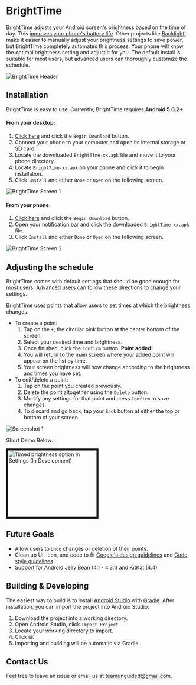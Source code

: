 BrightTime
=============================================================================
BrightTime adjusts your Android screen's brightness based on the time of day.
This [improves your phone's battery life](http://www.wired.com/2013/04/does-decreased-brightness-increase-your-phones-battery-life/).
Other projects like [Backlight!](http://www.phoeniix.com/android/backlight) make it easier to manually adjust your brightness settings to save power, but BrightTime completely automates this process.
Your phone will know the optimal brightness setting and adjust it for you.
The default install is suitable for most users, but advanced users can thoroughly customize the schedule. 

![BrightTime Header](http://shawnjzlee.me/img/brighttime.gif)

## Installation

BrightTime is easy to use. Currently, BrightTime requires **Android 5.0.2+**.

#### From your desktop:

1. <a href="http://goo.gl/EmKhmO" target="_blank">Click here</a> and click the `Begin Download` button.
2. Connect your phone to your computer and open its internal storage or SD card.
3. Locate the downloaded `BrightTime-xx.apk` file and move it to your phone directory.
4. Locate `BrightTime-xx.apk` on your phone and click it to begin installation.
5. Click `Install` and either `Done` or `Open` on the following screen.

![BrightTime Screen 1](http://shawnjzlee.me/img/bt_in0.png)

#### From your phone:

1. <a href="http://goo.gl/EmKhmO" target="_blank">Click here</a> and click the `Begin Download` button.
2. Open your notification bar and click the downloaded `BrightTime-xx.apk` file.
3. Click `Install` and either `Done` or `Open` on the following screen.

![BrightTime Screen 2](http://shawnjzlee.me/img/bt_in2.png)

## Adjusting the schedule

BrightTime comes with default settings that should be good enough for most users.
Advanced users can follow these directions to change your settings.

BrightTime uses points that allow users to set times at which the brightness changes.
* To create a point:
    1. Tap on the `+`, the circular pink button at the center bottom of the screen.
    2. Select your desired time and brightness.
    3. Once finished, click the `Confirm` button. **Point added!**
    4. You will return to the main screen where your added point will appear on the list by time.
    5. Your screen brightness will now change according to the brightness and times you have set.
* To edit/delete a point:
    1. Tap on the point you created previously.
    2. Delete the point altogether using the `Delete` button.
    3. Modify any settings for that point and press `Confirm` to save changes.
    4. To discard and go back, tap your `Back` button at either the top or bottom of your screen.

![Screenshot 1](http://shawnjzlee.me/img/bt4.jpg)

Short Demo Below:

<a href="http://www.youtube.com/watch?feature=player_embedded&v=qFep5CybKuw
" target="_blank"><img src="http://img.youtube.com/vi/qFep5CybKuw/0.jpg" 
alt="Timed brightness option in Settings (In Development)" width="240" height="180" border="5" /></a>

## Future Goals
* Allow users to `Undo` changes or deletion of their points.
* Clean up UI, icon, and code to fit [Google's design guidelines](http://www.google.com/design/spec/material-design/introduction.html) and [Code style guidelines](https://source.android.com/source/code-style.html). 
* Support for Android Jelly Bean (4.1 - 4.3.1) and KitKat (4.4)

## Building & Developing
The easiest way to build is to install [Android Studio](http://developer.android.com/sdk/index.html) with [Gradle](http://www.gradle.org/). After installation, you can import the project into Android Studio:

1. Download the project into a working directory.
2. Open Android Studio, click `Import Project`
3. Locate your working directory to import.
4. Click `OK`
5. Importing and building will be automatic via Gradle.

## Contact Us
Feel free to leave an issue or email us at [teamunguided@gmail.com](mailto:teamunguided@gmail.com).